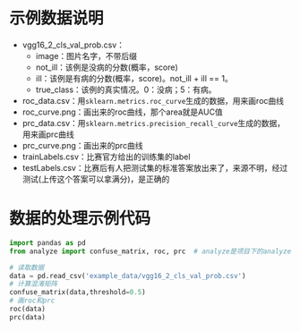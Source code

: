 # 示例数据说明

* vgg16_2_cls_val_prob.csv：
    * image：图片名字，不带后缀
    * not_ill：该例是没病的分数(概率，score)
    * ill：该例是有病的分数(概率，score)。not_ill + ill == 1。
    * true_class：该例的真实情况。0：没病；5：有病。
* roc_data.csv：用`sklearn.metrics.roc_curve`生成的数据，用来画roc曲线
* roc_curve.png：画出来的roc曲线，那个area就是AUC值
* prc_data.csv：用`sklearn.metrics.precision_recall_curve`生成的数据，用来画prc曲线
* prc_curve.png：画出来的prc曲线
* trainLabels.csv：比赛官方给出的训练集的label
* testLabels.csv：比赛后有人把测试集的标准答案放出来了，来源不明，经过测试(上传这个答案可以拿满分)，是正确的

# 数据的处理示例代码

```py
import pandas as pd
from analyze import confuse_matrix, roc, prc  # analyze是项目下的analyze.py文件

# 读取数据
data = pd.read_csv('example_data/vgg16_2_cls_val_prob.csv')
# 计算混淆矩阵
confuse_matrix(data,threshold=0.5)
# 画roc和prc
roc(data)
prc(data)
```
